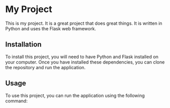 # My Project

This is my project. It is a great project that does great things. It is written in Python and uses the Flask web framework.

## Installation

To install this project, you will need to have Python and Flask installed on your computer. Once you have installed these dependencies, you can clone the repository and run the application.

## Usage

To use this project, you can run the application using the following command:
